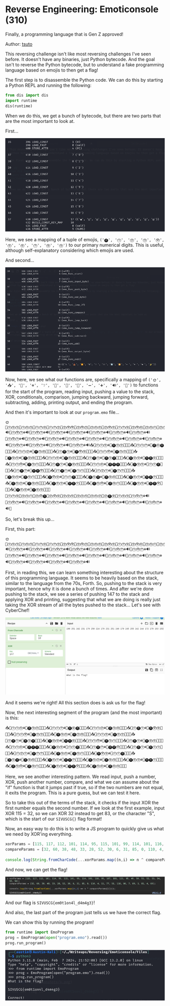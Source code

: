 # Reverse Engineering: Emoticonsole (310)

Finally, a programming language that is Gen Z approved!

Author: [tsuto](https://github.com/jselliott)

This reversing challenge isn't like most reversing challenges I've seen before. It doesn't have any binaries, just Python bytecode. And the goal isn't to reverse the Python bytecode, but to understand a fake programming language based on emojis to then get a flag! 

The first step is to disassemble the Python code. We can do this by starting a Python REPL and running the following:

```py
from dis import dis
import runtime
dis(runtime)
```

When we do this, we get a bunch of bytecode, but there are two parts that are the most important to look at.

First...

![Image 1](Screenshots/1.png)

Here, we see a mapping of a tuple of emojis, `('⓿', '⓵', '⓶', '⓷', '⓸', '⓹', '⓺', '⓻', '⓼', '⓽')` to our primary numerical digits. This is useful, although self-explanatory considering which emojis are used.

And second...

![Image 2](Screenshots/2.png)

Now, here, we see what our functions are, specifically a mapping of `('🌞', '📥', '🔼', '⊕', '❔', '🟰', '🔄', '🔁', '➖', '➕', '🔊', '🌛')` to functions for the start of the program, reading input, pushing a value to the stack, XOR, conditionals, comparison, jumping backward, jumping forward, subtracting, adding, printing output, and ending the program.

And then it's important to look at our `program.emo` file...

```
🌞🔼⓵⓹⓷🔼⓵⓹⓷🔼⓵⓻⓽🔼⓵⓻⓶🔼⓶⓸⓸🔼⓶⓸⓶🔼⓶⓹⓹🔼⓶⓸⓹🔼⓵⓻⓽🔼⓶⓸⓺🔼⓶⓹⓵🔼⓶⓷⓵🔼⓵⓻⓽🔼⓶⓶⓸🔼⓶⓹⓿🔼⓵⓻⓽🔼⓶⓷⓵🔼⓶⓸⓶🔼⓶⓹⓵🔼⓵⓽⓺🔼⓵⓸⓻⊕🔊🔼⓵⓸⓻⊕🔊🔼⓵⓸⓻⊕🔊🔼⓵⓸⓻⊕🔊🔼⓵⓸⓻⊕🔊🔼⓵⓸⓻⊕🔊🔼⓵⓸⓻⊕🔊🔼⓵⓸⓻⊕🔊🔼⓵⓸⓻⊕🔊🔼⓵⓸⓻⊕🔊🔼⓵⓸⓻⊕🔊🔼⓵⓸⓻⊕🔊🔼⓵⓸⓻⊕🔊🔼⓵⓸⓻⊕🔊🔼⓵⓸⓻⊕🔊🔼⓵⓸⓻⊕🔊🔼⓵⓸⓻⊕🔊🔼⓵⓸⓻⊕🔊🔼⓵⓸⓻⊕🔊🔼⓵⓸⓻⊕🔊📥🔼⓵⓵⓹⊕🔼⓿⓷⓶🟰❔🌛📥🔼⓵⓵⓻⊕🔼⓿⓺⓿🟰❔🌛📥🔼⓵⓵⓶⊕🔼⓿⓷⓼🟰❔🌛📥🔼⓵⓿⓵⊕🔼⓿⓸⓼🟰❔🌛📥🔼⓵⓵⓸⊕🔼⓿⓷⓷🟰❔🌛📥🔼⓿⓽⓹⊕🔼⓿⓶⓼🟰❔🌛📥🔼⓵⓵⓹⊕🔼⓿⓹⓶🟰❔🌛📥🔼⓵⓿⓵⊕🔼⓿⓷⓿🟰❔🌛📥🔼⓿⓽⓽⊕🔼⓿⓿⓺🟰❔🌛📥🔼⓵⓵⓸⊕🔼⓿⓷⓵🟰❔🌛📥🔼⓵⓿⓵⊕🔼⓿⓼⓹🟰❔🌛📥🔼⓵⓵⓺⊕🔼⓿⓿⓿🟰❔🌛📥🔼⓿⓽⓹⊕🔼⓵⓵⓿🟰❔🌛📥🔼⓵⓿⓻⊕🔼⓿⓿⓸🟰❔🌛📥🔼⓵⓿⓵⊕🔼⓿⓵⓵🟰❔🌛📥🔼⓵⓶⓵⊕🔼⓿⓻⓻🟰❔🌛📥🔼⓿⓽⓹⊕🔼⓿⓹⓵🟰❔🌛📥🔼⓿⓸⓽⊕🔼⓵⓵⓿🟰❔🌛📥🔼⓿⓹⓿⊕🔼⓿⓼⓺🟰❔🌛📥🔼⓿⓹⓵⊕🔼⓿⓿⓻🟰❔🌛📥🔼⓿⓹⓶⊕🔼⓿⓼⓽🟰❔🌛📥🔼⓿⓹⓷⊕🔼⓿⓿⓵🟰❔🌛📥🔼⓿⓹⓸⊕🔼⓿⓼⓵🟰❔🌛📥🔼⓿⓹⓹⊕🔼⓿⓿⓸🟰❔🌛📥🔼⓿⓹⓺⊕🔼⓿⓺⓽🟰❔🌛🔼⓵⓻⓼🔼⓶⓷⓵🔼⓶⓸⓿🔼⓶⓸⓺🔼⓶⓶⓹🔼⓶⓶⓹🔼⓶⓹⓶🔼⓶⓿⓼🔼⓵⓹⓷🔼⓵⓸⓻⊕🔊🔼⓵⓸⓻⊕🔊🔼⓵⓸⓻⊕🔊🔼⓵⓸⓻⊕🔊🔼⓵⓸⓻⊕🔊🔼⓵⓸⓻⊕🔊🔼⓵⓸⓻⊕🔊🔼⓵⓸⓻⊕🔊🔼⓵⓸⓻⊕🔊🌛
```

So, let's break this up...

First, this part:

```
🌞🔼⓵⓹⓷🔼⓵⓹⓷🔼⓵⓻⓽🔼⓵⓻⓶🔼⓶⓸⓸🔼⓶⓸⓶🔼⓶⓹⓹🔼⓶⓸⓹🔼⓵⓻⓽🔼⓶⓸⓺🔼⓶⓹⓵🔼⓶⓷⓵🔼⓵⓻⓽🔼⓶⓶⓸🔼⓶⓹⓿🔼⓵⓻⓽🔼⓶⓷⓵🔼⓶⓸⓶🔼⓶⓹⓵🔼⓵⓽⓺🔼⓵⓸⓻⊕🔊🔼⓵⓸⓻⊕🔊🔼⓵⓸⓻⊕🔊🔼⓵⓸⓻⊕🔊🔼⓵⓸⓻⊕🔊🔼⓵⓸⓻⊕🔊🔼⓵⓸⓻⊕🔊🔼⓵⓸⓻⊕🔊🔼⓵⓸⓻⊕🔊🔼⓵⓸⓻⊕🔊🔼⓵⓸⓻⊕🔊🔼⓵⓸⓻⊕🔊🔼⓵⓸⓻⊕🔊🔼⓵⓸⓻⊕🔊🔼⓵⓸⓻⊕🔊🔼⓵⓸⓻⊕🔊🔼⓵⓸⓻⊕🔊🔼⓵⓸⓻⊕🔊🔼⓵⓸⓻⊕🔊🔼⓵⓸⓻⊕🔊
```

First, in reading this, we can learn something interesting about the structure of this programming language. It seems to be heavily based on the stack, similar to the language from the 70s, Forth. So, pushing to the stack is very important, hence why it is done a bunch of times. And after we're done pushing to the stack, we see a series of pushing 147 to the stack and applying XOR and printing, suggesting that what we are doing is really just taking the XOR stream of all the bytes pushed to the stack... Let's see with CyberChef!

![Image 3](Screenshots/3.png)

And it seems we're right! All this section does is ask us for the flag!

Now, the next interesting segment of the program (and the most important) is this:

```
📥🔼⓵⓵⓹⊕🔼⓿⓷⓶🟰❔🌛📥🔼⓵⓵⓻⊕🔼⓿⓺⓿🟰❔🌛📥🔼⓵⓵⓶⊕🔼⓿⓷⓼🟰❔🌛📥🔼⓵⓿⓵⊕🔼⓿⓸⓼🟰❔🌛📥🔼⓵⓵⓸⊕🔼⓿⓷⓷🟰❔🌛📥🔼⓿⓽⓹⊕🔼⓿⓶⓼🟰❔🌛📥🔼⓵⓵⓹⊕🔼⓿⓹⓶🟰❔🌛📥🔼⓵⓿⓵⊕🔼⓿⓷⓿🟰❔🌛📥🔼⓿⓽⓽⊕🔼⓿⓿⓺🟰❔🌛📥🔼⓵⓵⓸⊕🔼⓿⓷⓵🟰❔🌛📥🔼⓵⓿⓵⊕🔼⓿⓼⓹🟰❔🌛📥🔼⓵⓵⓺⊕🔼⓿⓿⓿🟰❔🌛📥🔼⓿⓽⓹⊕🔼⓵⓵⓿🟰❔🌛📥🔼⓵⓿⓻⊕🔼⓿⓿⓸🟰❔🌛📥🔼⓵⓿⓵⊕🔼⓿⓵⓵🟰❔🌛📥🔼⓵⓶⓵⊕🔼⓿⓻⓻🟰❔🌛📥🔼⓿⓽⓹⊕🔼⓿⓹⓵🟰❔🌛📥🔼⓿⓸⓽⊕🔼⓵⓵⓿🟰❔🌛📥🔼⓿⓹⓿⊕🔼⓿⓼⓺🟰❔🌛📥🔼⓿⓹⓵⊕🔼⓿⓿⓻🟰❔🌛📥🔼⓿⓹⓶⊕🔼⓿⓼⓽🟰❔🌛📥🔼⓿⓹⓷⊕🔼⓿⓿⓵🟰❔🌛📥🔼⓿⓹⓸⊕🔼⓿⓼⓵🟰❔🌛📥🔼⓿⓹⓹⊕🔼⓿⓿⓸🟰❔🌛📥🔼⓿⓹⓺⊕🔼⓿⓺⓽🟰❔🌛
```

Here, we see another interesting pattern. We read input, push a number, XOR, push another number, compare, and what we can assume about the "if" function is that it jumps past if true, so if the two numbers are not equal, it exits the program. This is a pure guess, but we can test it here.

So to take this out of the terms of the stack, it checks if the input XOR the first number equals the second number. If we look at the first example, input XOR 115 = 32, so we can XOR 32 instead to get 83, or the character "S", which is the start of our `SIVUSCG{}` flag format!

Now, an easy way to do this is to write a JS program to quickly give us what we need by XOR'ing everything.

```javascript
xorParams = [115, 117, 112, 101, 114, 95, 115, 101, 99, 114, 101, 116, 95, 107, 101, 121, 95, 49, 50, 51, 52, 53, 54, 55, 56];
compareParams = [32, 60, 38, 48, 33, 28, 52, 30, 6, 31, 85, 0, 110, 4, 11, 77, 51, 110, 86, 7, 89, 1, 81, 4, 69];

console.log(String.fromCharCode(...xorParams.map((n,i) => n ^ compareParams[i])));
```

And now, we can get the flag!

![Image 4](Screenshots/4.png)

And our flag is `SIVUSCG{em0t1on4l_d4m4g3}`!

And also, the last part of the program just tells us we have the correct flag.

We can show this by running the program!

```py
from runtime import EmoProgram
prog = EmoProgram(open("program.emo").read())
prog.run_program()
```

![Image 5](Screenshots/5.png)